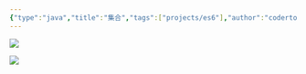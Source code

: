 ```yaml
---
{"type":"java","title":"集合","tags":["projects/es6"],"author":"codertoro","establish":"2025-05-06","update":"2025/05/17 18:04","dg-publish":true,"permalink":"/Projects/07-Java/集合/","dgPassFrontmatter":true,"created":"2025-05-06T17:12:34.933+08:00","updated":"2025-05-17T18:04:44.793+08:00"}
---
```


![](https://img.codertoro.top/Bucket/Projects/07-Java/20250506171357658.png)


![](https://img.codertoro.top/Bucket/Projects/07-Java/20250517180441575.png)

